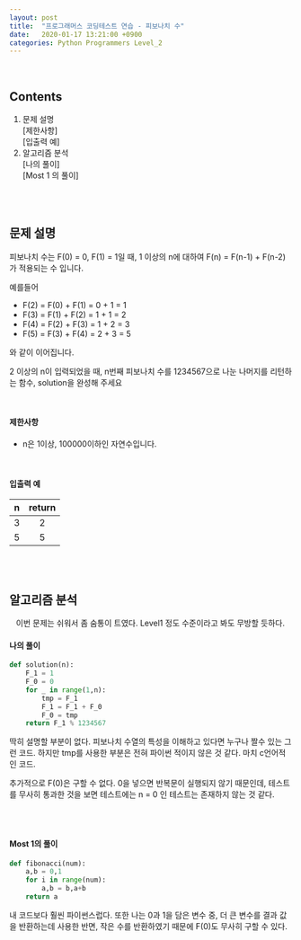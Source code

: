 ```yaml
---
layout: post
title:  "프로그래머스 코딩테스트 연습 - 피보나치 수"
date:   2020-01-17 13:21:00 +0900
categories: Python Programmers Level_2
---
```


<br />

## Contents
1. 문제 설명<br /> 
[제한사항]<br />
[입출력 예]<br />
3. 알고리즘 분석 <br />
[나의 풀이]<br />
[Most 1 의 풀이]

<br /><br />

## 문제 설명 
피보나치 수는 F(0) = 0, F(1) = 1일 때, 1 이상의 n에 대하여 F(n) = F(n-1) + F(n-2) 가 적용되는 수 입니다.

예를들어

-   F(2) = F(0) + F(1) = 0 + 1 = 1
-   F(3) = F(1) + F(2) = 1 + 1 = 2
-   F(4) = F(2) + F(3) = 1 + 2 = 3
-   F(5) = F(3) + F(4) = 2 + 3 = 5

와 같이 이어집니다.

2 이상의 n이 입력되었을 때, n번째 피보나치 수를 1234567으로 나눈 나머지를 리턴하는 함수, solution을 완성해 주세요

<br />

#### 제한사항
- n은 1이상, 100000이하인 자연수입니다.

<br />

#### 입출력 예 
|n| return |
|:--:|:--:|
| 3 | 2 |
| 5 | 5 |

<br /><br />

## 알고리즘 분석
&nbsp;&nbsp; 이번 문제는 쉬워서 좀 숨통이 트였다. Level1 정도 수준이라고 봐도 무방할 듯하다. 

#### 나의 풀이 
```python
def solution(n):
    F_1 = 1 
    F_0 = 0 
    for _ in range(1,n):
        tmp = F_1
        F_1 = F_1 + F_0
        F_0 = tmp
    return F_1 % 1234567
```
딱히 설명할 부분이 없다. 피보나치 수열의 특성을 이해하고 있다면 누구나 짤수 있는 그런 코드. 
하지만 tmp를 사용한 부분은 전혀 파이썬 적이지 않은 것 같다. 마치 c언어적인 코드. 

추가적으로 F(0)은 구할 수 없다. 0을 넣으면 반복문이 실행되지 않기 때문인데, 테스트를 무사히 통과한 것을 보면 테스트에는 n = 0 인 테스트는 존재하지 않는 것 같다. 

<br /><br />

#### Most 1의 풀이 

```python
def fibonacci(num):
    a,b = 0,1
    for i in range(num):
        a,b = b,a+b
    return a
```
내 코드보다 훨씬 파이썬스럽다. 
또한 나는 0과 1을 담은 변수 중, 더 큰 변수를 결과 값을 반환하는데 사용한 반면, 작은 수를 반환하였기 때문에 F(0)도 무사히 구할 수 있다. 
<br /><br /><br />
